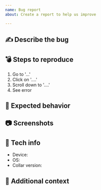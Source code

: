 ```yaml
---
name: Bug report
about: Create a report to help us improve

---
```


## :writing_hand: Describe the bug
<!-- A clear and concise description of what the bug is. -->

## :bomb: Steps to reproduce
<!-- How we can reproduce the behavior: -->
1. Go to '...'
2. Click on '....'
3. Scroll down to '....'
4. See error

## :wrench: Expected behavior
<!-- A clear and concise description of what you expected to happen. -->

## :camera: Screenshots
<!-- If applicable, add screenshots to help explain your problem. -->

## :iphone: Tech info
 - Device: <!-- e.g. Pixel 6 -->
 - OS: <!-- e.g. 9.0.0 -->
 - Collar version: <!-- e.g. 1.1.4 -->

## :page_facing_up: Additional context
<!-- Add any other context about the problem here. -->